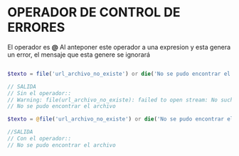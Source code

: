 # OPERADOR DE CONTROL DE ERRORES

El operador es **@**
Al anteponer este operador a una expresion y esta genera un error, el mensaje que esta genere se ignorará

```php

$texto = file('url_archivo_no_existe') or die('No se pudo encontrar el archivo');

// SALIDA
// Sin el operador:: 
// Warning: file(url_archivo_no_existe): failed to open stream: No such file or directory in /home/runner/variables-predifinidas/index.php on line 2
// No se pudo encontrar el archivo

$texto = @file('url_archivo_no_existe') or die('No se pudo encontrar el archivo');

//SALIDA
// Con el operador::
// No se pudo encontrar el archivo

```
